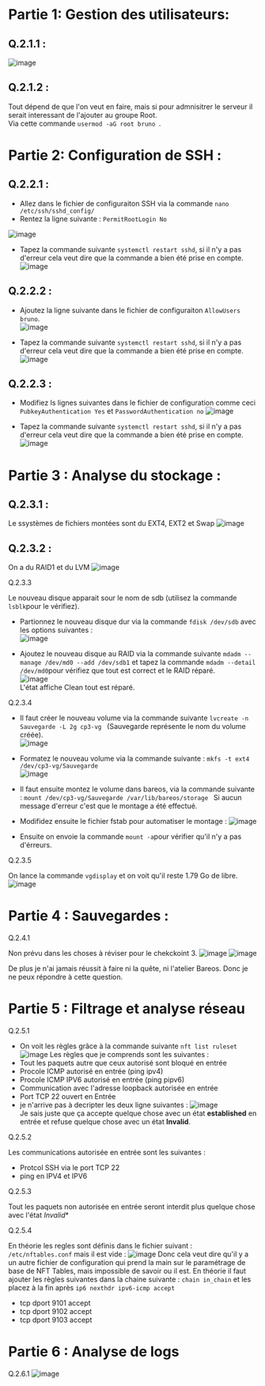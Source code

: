# Partie 1: Gestion des utilisateurs:

## Q.2.1.1 :

![image](https://github.com/Mr-Maglor/Checkpoint3/assets/159529274/ac48a105-930a-405a-9629-f80b2529ef8c)


## Q.2.1.2 :

Tout dépend de que l'on veut en faire, mais si pour admnisitrer le serveur il serait interessant de l'ajouter au groupe Root.  
Via cette commande `usermod -aG root bruno `.

# Partie 2: Configuration de SSH :

## Q.2.2.1 :

- Allez dans le fichier de configuraiton SSH via la commande `nano /etc/ssh/sshd_config/`
- Rentez la ligne suivante : `PermitRootLogin No` 

![image](https://github.com/Mr-Maglor/Checkpoint3/assets/159529274/23251e63-04c3-4f6b-959f-015cc972f6b6)

- Tapez la commande suivante `systemctl restart sshd`, si il n'y a pas d'erreur cela veut dire que la commande a bien été prise en compte.  
![image](https://github.com/Mr-Maglor/Checkpoint3/assets/159529274/dada448f-f7af-4fa8-b9e9-c218323da51e)

## Q.2.2.2 :

- Ajoutez la ligne suivante dans le fichier de configuraiton `AllowUsers bruno`.  
![image](https://github.com/Mr-Maglor/Checkpoint3/assets/159529274/d290a8b6-d587-4982-83fe-7f2ab9214ac0)

- Tapez la commande suivante `systemctl restart sshd`, si il n'y a pas d'erreur cela veut dire que la commande a bien été prise en compte.  
![image](https://github.com/Mr-Maglor/Checkpoint3/assets/159529274/dada448f-f7af-4fa8-b9e9-c218323da51e)

## Q.2.2.3 :

- Modifiez ls lignes suivantes dans le fichier de configuration comme ceci  `PubkeyAuthentication Yes` et `PasswordAuthentication no`
![image](https://github.com/Mr-Maglor/Checkpoint3/assets/159529274/52419cb0-50b6-401a-be77-fa5167179da2)

- Tapez la commande suivante `systemctl restart sshd`, si il n'y a pas d'erreur cela veut dire que la commande a bien été prise en compte.  
![image](https://github.com/Mr-Maglor/Checkpoint3/assets/159529274/dada448f-f7af-4fa8-b9e9-c218323da51e)


# Partie 3 : Analyse du stockage :

## Q.2.3.1 :

Le ssystèmes de fichiers montées sont du EXT4, EXT2 et Swap
![image](https://github.com/Mr-Maglor/Checkpoint3/assets/159529274/523834d2-adde-4f5a-a972-c2c12ac02921)

## Q.2.3.2 :

On a du RAID1 et du LVM 
![image](https://github.com/Mr-Maglor/Checkpoint3/assets/159529274/59200727-1f22-47e3-8432-f5256522f81b)

Q.2.3.3 

Le nouveau disque apparait sour le nom de sdb (utilisez la commande `lsblk`pour le vérifiez).  
- Partionnez le nouveau disque dur via la commande `fdisk /dev/sdb` avec les options suivantes :  
![image](https://github.com/Mr-Maglor/Checkpoint3/assets/159529274/1258f23e-d720-4feb-a195-e89f7643d6a2)

- Ajoutez le nouveau disque au RAID via la commande suivante `mdadm --manage /dev/md0 --add /dev/sdb1` et tapez la commande `mdadm --detail /dev/md0`pour vérifiez que tout est correct et le RAID réparé.  
![image](https://github.com/Mr-Maglor/Checkpoint3/assets/159529274/deec5ba6-8d99-4ffb-8ded-a3bbfb4f9751)  
L'état affiche Clean tout est réparé.

Q.2.3.4  

- Il faut créer le nouveau volume via la commande suivante `lvcreate -n Sauvegarde -L 2g cp3-vg ` (Sauvegarde représente le nom du volume créée).  
![image](https://github.com/Mr-Maglor/Checkpoint3/assets/159529274/79f9a099-a320-46bf-b9d8-856a57d00fc1)  

- Formatez le nouveau volume via la commande suivante :  `mkfs -t ext4 /dev/cp3-vg/Sauvegarde `  
![image](https://github.com/Mr-Maglor/Checkpoint3/assets/159529274/903237d2-e461-4690-9432-553cfb9474ce)

- Il faut ensuite montez le volume dans bareos, via la commande suivante :  `mount /dev/cp3-vg/Sauvegarde /var/lib/bareos/storage `
Si aucun message d'erreur c'est que le montage a été effectué.

- Modifidez ensuite le fichier fstab pour automatiser le montage :
![image](https://github.com/Mr-Maglor/Checkpoint3/assets/159529274/2f618186-bc6e-459e-9803-d813b4279b8f)  

- Ensuite on envoie la commande `mount -a`pour vérifier qu'il n'y a pas d'érreurs.

Q.2.3.5  

On lance la commande `vgdisplay` et on voit qu'il reste 1.79 Go de libre.
![image](https://github.com/Mr-Maglor/Checkpoint3/assets/159529274/0a995153-7e04-4673-b779-658cfbed247f)

# Partie 4 : Sauvegardes :

Q.2.4.1  

Non prévu dans les choses à réviser pour le chekckoint 3. 
![image](https://github.com/Mr-Maglor/Checkpoint3/assets/159529274/255ea6a7-fde5-4f88-90eb-cb38f0b9ffbe)
![image](https://github.com/Mr-Maglor/Checkpoint3/assets/159529274/e1b14323-adbf-4688-b90d-ddc4f7057299)

De plus je n'ai jamais réussit à faire ni la quête, ni l'atelier Bareos.
Donc je ne peux répondre à cette question.

# Partie 5 : Filtrage et analyse réseau

Q.2.5.1

- On voit les règles grâce à la commande suivante  `nft list ruleset`
![image](https://github.com/Mr-Maglor/Checkpoint3/assets/159529274/770d19a3-f7d7-4fff-9d10-cc6ddb7c78ec)
Les règles que je comprends sont les suivantes :
-    Tout les paquets autre que ceux autorisé sont bloqué en entrée
-    Procole ICMP autorisé en entrée (ping ipv4)
-    Procole ICMP IPV6 autorisé en entrée (ping pipv6)
-    Communication avec l'adresse loopback autorisée en entrée
-    Port TCP 22 ouvert en Entrée
-   je n'arrive pas à decripter les deux ligne suivantes :
  ![image](https://github.com/Mr-Maglor/Checkpoint3/assets/159529274/b44f88c7-0eb2-43e5-bd10-0d7b134e36b7)  
Je sais juste que ça accepte quelque chose avec un état **established** en entrée et refuse quelque chose avec un état **Invalid**.


Q.2.5.2

Les communications autorisée en entrée sont les suivantes :
-  Protcol SSH via le port TCP 22
-  ping en IPV4 et IPV6

Q.2.5.3

Tout les paquets non autorisée en entrée seront interdit plus quelque chose avec l'état *Invalid**

Q.2.5.4

En théorie les regles sont définis dans le fichier suivant : `/etc/nftables.conf` mais il est vide :
![image](https://github.com/Mr-Maglor/Checkpoint3/assets/159529274/db7c2f50-756c-490c-bd53-c9e58fe9fd57)
Donc cela veut dire qu'il y a un autre fichier de configuration qui prend la main sur le paramétrage de base de NFT Tables, mais impossible de savoir ou il est.
En théorie il faut ajouter les règles suivantes dans la chaine suivante : `chain in_chain` et les placez à la fin après `ip6 nexthdr ipv6-icmp accept `
- tcp dport 9101 accept
- tcp dport 9102 accept
- tcp dport 9103 accept

# Partie 6 : Analyse de logs

Q.2.6.1
![image](https://github.com/Mr-Maglor/Checkpoint3/assets/159529274/b5333f1c-a306-4d03-9690-506d9418a172)





